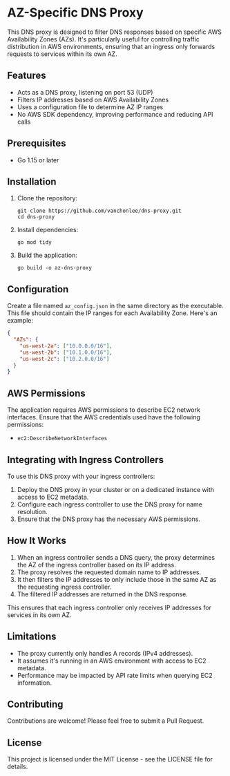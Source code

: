 # AZ-Specific DNS Proxy

This DNS proxy is designed to filter DNS responses based on specific AWS Availability Zones (AZs). It's particularly useful for controlling traffic distribution in AWS environments, ensuring that an ingress only forwards requests to services within its own AZ.

## Features

- Acts as a DNS proxy, listening on port 53 (UDP)
- Filters IP addresses based on AWS Availability Zones
- Uses a configuration file to determine AZ IP ranges
- No AWS SDK dependency, improving performance and reducing API calls

## Prerequisites

- Go 1.15 or later

## Installation

1. Clone the repository:
   ```
   git clone https://github.com/vanchonlee/dns-proxy.git
   cd dns-proxy
   ```

2. Install dependencies:
   ```
   go mod tidy
   ```

3. Build the application:
   ```
   go build -o az-dns-proxy
   ```

## Configuration

Create a file named `az_config.json` in the same directory as the executable. This file should contain the IP ranges for each Availability Zone. Here's an example:

```json
{
  "AZs": {
    "us-west-2a": ["10.0.0.0/16"],
    "us-west-2b": ["10.1.0.0/16"],
    "us-west-2c": ["10.2.0.0/16"]
  }
}
```

## AWS Permissions

The application requires AWS permissions to describe EC2 network interfaces. Ensure that the AWS credentials used have the following permissions:

- `ec2:DescribeNetworkInterfaces`

## Integrating with Ingress Controllers

To use this DNS proxy with your ingress controllers:

1. Deploy the DNS proxy in your cluster or on a dedicated instance with access to EC2 metadata.
2. Configure each ingress controller to use the DNS proxy for name resolution.
3. Ensure that the DNS proxy has the necessary AWS permissions.

## How It Works

1. When an ingress controller sends a DNS query, the proxy determines the AZ of the ingress controller based on its IP address.
2. The proxy resolves the requested domain name to IP addresses.
3. It then filters the IP addresses to only include those in the same AZ as the requesting ingress controller.
4. The filtered IP addresses are returned in the DNS response.

This ensures that each ingress controller only receives IP addresses for services in its own AZ.

## Limitations

- The proxy currently only handles A records (IPv4 addresses).
- It assumes it's running in an AWS environment with access to EC2 metadata.
- Performance may be impacted by API rate limits when querying EC2 information.

## Contributing

Contributions are welcome! Please feel free to submit a Pull Request.

## License

This project is licensed under the MIT License - see the LICENSE file for details.
